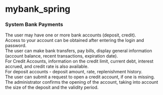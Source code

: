 # mybank_spring

<h3>System Bank Payments</h3>
The user may have one or more bank accounts (deposit, credit). <br>
Access to your account can be obtained after entering the login and password. <br>
The user can make bank transfers, pay bills, display general information (account balance, recent transactions, expiration date). <br>
For Credit Accounts, information on the credit limit, current debt, interest accrued, and credit rate is also available. <br>
For deposit accounts - deposit amount, rate, replenishment history. <br>
The user can submit a request to open a credit account, if one is missing. <br>
The administrator confirms the opening of the account, taking into account the size of the deposit and the validity period.<br>
